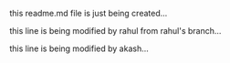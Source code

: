 this readme.md file is just being created...

this line is being modified by rahul from rahul's branch...

this line is being modified by akash...
